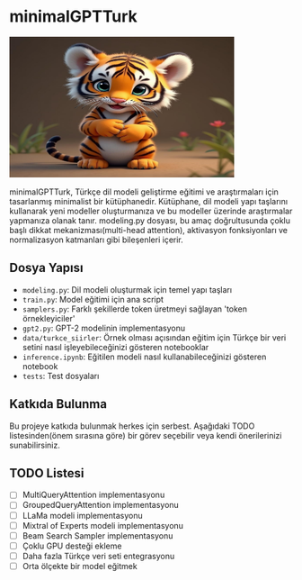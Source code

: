 # minimalGPTTurk

<img src="assets/tatli_kaplan.jpg" alt="Tatlış Kaplan" width="400" height="250"/>

minimalGPTTurk, Türkçe dil modeli geliştirme eğitimi ve araştırmaları için tasarlanmış minimalist bir kütüphanedir. Kütüphane, dil modeli yapı taşlarını kullanarak yeni modeller oluşturmanıza ve bu modeller üzerinde araştırmalar yapmanıza olanak tanır. modeling.py dosyası, bu amaç doğrultusunda çoklu başlı dikkat mekanizması(multi-head attention), aktivasyon fonksiyonları ve normalizasyon katmanları gibi bileşenleri içerir.

## Dosya Yapısı

- `modeling.py`: Dil modeli oluşturmak için temel yapı taşları
- `train.py`: Model eğitimi için ana script
- `samplers.py`: Farklı şekillerde token üretmeyi sağlayan 'token örnekleyiciler'
- `gpt2.py`: GPT-2 modelinin implementasyonu
- `data/turkce_siirler`: Örnek olması açısından eğitim için Türkçe bir veri setini nasıl işleyebileceğinizi gösteren notebooklar
- `inference.ipynb`: Eğitilen modeli nasıl kullanabileceğinizi gösteren notebook
- `tests`: Test dosyaları

## Katkıda Bulunma

Bu projeye katkıda bulunmak herkes için serbest. Aşağıdaki TODO listesinden(önem sırasına göre) bir görev seçebilir veya kendi önerilerinizi sunabilirsiniz.

## TODO Listesi

- [ ] MultiQueryAttention implementasyonu
- [ ] GroupedQueryAttention implementasyonu
- [ ] LLaMa modeli implementasyonu
- [ ] Mixtral of Experts modeli implementasyonu
- [ ] Beam Search Sampler implementasyonu
- [ ] Çoklu GPU desteği ekleme
- [ ] Daha fazla Türkçe veri seti entegrasyonu
- [ ] Orta ölçekte bir model eğitmek
